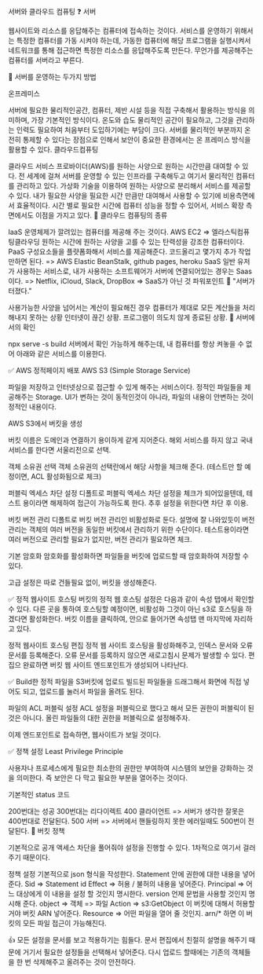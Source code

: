 서버와 클라우드 컴퓨팅
❓ 서버

웹사이트와 리소스를 응답해주는 컴퓨터에 접속하는 것이다. 서비스를 운영하기 위해서는 특정한 컴퓨터를 가동 시켜야 하는데, 가동한 컴퓨터에 해당 프로그램을 실행시켜서 네트워크를 통해 접근하면 특정한 리소스를 응답해주도록 만든다. 무언가를 제공해주는 컴퓨터를 서버라고 부른다.

🤔 서버를 운영하는 두가지 방법

온프레미스

서버에 필요한 물리적인공간, 컴퓨터, 제반 시설 등을 직접 구축해서 활용하는 방식을 의미하며, 가장 기본적인 방식이다.
온도와 습도 물리적인 공간이 필요하고, 그것을 관리하는 인력도 필요하여 처음부터 도입하기에는 부담이 크다.
서버를 물리적인 부분까지 온전히 통제할 수 있다는 장점으로 인해서 보안이 중요한 환경에서는 온 프레미스 방식을 활용할 수 있다.
클라우드컴퓨팅

클라우드 서비스 프로바이더(AWS)를 원하는 사양으로 원하는 시간만큼 대여할 수 있다.
전 세계에 걸쳐 서버를 운영할 수 있는 인프라를 구축해두고 여기서 물리적인 컴퓨터를 관리하고 있다.
가상화 기술을 이용하여 원하는 사양으로 분리해서 서비스를 제공할 수 있다.
내가 필요한 사양을 필요한 시간 만큼만 대여해서 사용할 수 있기에 비용측면에서 효율적이다.
시간 별로 필요한 시간에 컴퓨터 성능을 정할 수 있어서, 서비스 확장 측면에서도 이점을 가지고 있다.
🤔 클라우드 컴퓨팅의 종류

IaaS
운영체제가 깔려있는 컴퓨터를 제공해 주는 것이다. AWS EC2 => 엘라스틱컴퓨팅클라우딩 원하는 시간에 원하는 사양을 고를 수 있는 탄력성을 강조한 컴퓨터이다.
PaaS
구성요소들을 플럇폼화해서 서비스를 제공해준다. 코드올리고 몇가지 추가 작업만하면 된다.
=> AWS Elastic BeanStalk, github pages, heroku
SaaS
일반 유저가 사용하는 서비스로, 내가 사용하는 소프트웨어가 서버에 연결되어있는 경우는 Saas이다.
=> Netflix, iCloud, Slack, DropBox
=> SaaS가 아닌 것 파워포인트
🤔 "서버가 터졌다."

사용가능한 사양을 넘어서는 계산이 필요해진 경우 컴퓨터가 제대로 모든 계산들을 처리해내지 못하는 상황
인터넷이 끊긴 상황.
프로그램이 의도치 않게 종료된 상황.
🤔 서버에서의 확인

npx serve -s build
서버에서 확인 가능하게 해주는데, 내 컴퓨터를 항상 켜놓을 수 없어 아래와 같은 서비스를 이용한다.

✅ AWS 정적페이지 배포
AWS S3 (Simple Storage Service)

파일을 저장하고 인터넷상으로 접근할 수 있게 해주는 서비스이다.
정적인 파일들을 제공해주는 Storage.
UI가 변하는 것이 동적인것이 아니라, 파일의 내용이 안변하는 것이 정적인 내용이다.

AWS S3에서 버킷을 생성

버킷 이름은 도메인과 연결하기 용이하게 같게 지어준다.
해외 서비스를 하지 않고 국내 서비스를 한다면 서울리전으로 선택.

객체 소유권 선택
객체 소유권의 선택란에서 해당 사항을 체크해 준다.
(테스트만 할 예정이면, ACL 활성화됨으로 체크)

퍼블릭 엑세스 차단 설정
디폴트로 퍼블릭 엑세스 차단 설정을 체크가 되어있을텐데, 테스트 용이라면 해제하여 접근이 가능하도록 한다. 추후 설정을 위한다면 차단 후 이용.

버킷 버전 관리
디폴트로 버킷 버전 관리인 비활성화로 둔다. 설명에 잘 나와있듯이 버전 관리는 객체의 여러 버전을 동일한 버킷에서 관리하기 위한 수단이다. 테스트용이라면 여러 버전으로 관리할 필요가 없지만, 버전 관리가 필요하면 체크.

기본 암호화
암호화를 활성화하면 파일들을 버킷에 업로드할 때 암호화하여 저장할 수 있다.

고급 설정은 따로 건들필요 없이, 버킷을 생성해준다.

✅ 정적 웹사이트 호스팅
버킷의 정적 웹 호스팅 설정은 다음과 같이 속성 탭에서 확인할 수 있다. 다른 곳을 통하여 호스팅할 예정이면, 비활성화 그것이 아닌 s3로 호스팅을 하겠다면 활성화한다.
버킷 이름을 클릭하여, 안으로 들어가면 속성탭 맨 마지막에 자리하고 있다.

정적 웹사이트 호스팅 편집
정적 웹 사이트 호스팅을 활성화해주고, 인덱스 문서와 오류문서를 등록해준다. 오류 문서를 등록하지 않으면 새로고침시 문제가 발생할 수 있다. 편집으 완료하면 버킷 웹 사이트 엔드포인트가 생성되어 나타난다.

✅ Build한 정적 파일을 S3버킷에 업로드
빌드된 파일들을 드래그해서 화면에 직접 넣어도 되고, 업로드를 눌러서 파일을 올려도 된다.

파일의 ACL 퍼블릭 설정
ACL 설정을 퍼블릭으로 했다고 해서 모든 권한이 퍼블릭이 된 것은 아니다. 올린 파일들의 대한 권한을 퍼블릭으로 설정해주자.

이제 엔드포인트로 접속하면, 웹사이트가 보일 것이다.

✅ 정책 설정
Least Privilege Principle

사용자나 프로세스에게 필요한 최소한의 권한만 부여하여 시스템의 보안을 강화하는 것을 의미한다. 즉 보안은 다 막고 필요한 부분을 열어주는 것이다.

기본적인 status 코드

200번대는 성공
300번대는 리다이렉트
400 클라이언트
=> 서버가 생각한 잘못은 400번대로 전달된다.
500 서버
=> 서버에서 핸들링하지 못한 에러일때도 500번이 전달된다.
🤔 버킷 정책

기본적으로 공개 액세스 차단을 풀어줘야 설정을 진행할 수 있다. 1차적으로 여기서 걸러주기 때문이다.

정책 설정
기본적으로 json 형식을 작성한다.
Statement 안에 권한에 대한 내용을 넣어준다.
Sid => Statement id
Effect => 허용 / 불허의 내용을 넣어준다.
Principal => 어느 대상에게 이 내용을 설정 할 것인지 명시한다.
version 언제 문법을 사용할 것인지 명시해 준다.
object => 객체 => 파일
Action => s3:GetObject
이 버킷에 대해서 허용할거야 버킷 ARN 넣어준다.
Resource => 어떤 파일을 열어 줄 것인지. arn/\* 하면 이 버킷의 모든 파일 접근이 가능해진다.

👍 모든 설정을 문서를 보고 적용하기는 힘들다. 문서 편집에서 친절히 설명을 해주기 때문에 거기서 필요한 설정들을 선택해서 넣어준다. 다시 업로드 할때에는 기존의 객체들을 한 번 삭제해주고 올려주는 것이 안전하다.

